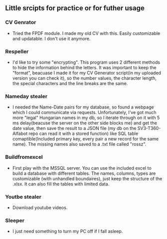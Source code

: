 ## Little srcipts for practice or for futher usage

### CV Genrator

- Tried the FPDF module. I made my old CV with this. Easily customizable and updatable. I don't use it anymore.

### Respeller

- I'd like to try some "encrypting". This program uses 2 different methods to hide the information behind the letters. It was important to keep the "format", beacuase I made it for my CV Generator script(in my uploaded version you can check it), so the number values, the character length, the special characters and the line breaks are the same.

### Nameday stealer

- I needed the Name-Date pairs for my database, so found a webpage which I could communicate via requests. Unfortunately, I've got much more "legal" Hungarian names in my db, so I iterate through on it with 5 ms delay(beacuse the server on the other side blocks me) and get the date value, then save the result to a JSON file (my db on the SV3-T360-Alfabot repo can read it with a stored function) like SQL table comaptible(Included primary key, every pair a new record for the same name). The missing names also saved to a .txt file called "rossz".

### Buildfromexcel

- First play with the MSSQL server. You can use the included excel to build a database with different tables. The names, columns, types are customizable (with unhandled boundaires), just keep the structure of the .xlsx. It can also fill the tables with limited data. 

### Youtbe stealer

- Download youtube videos.

### Sleeper

- I just need something to turn my PC off if I fall asleep.

